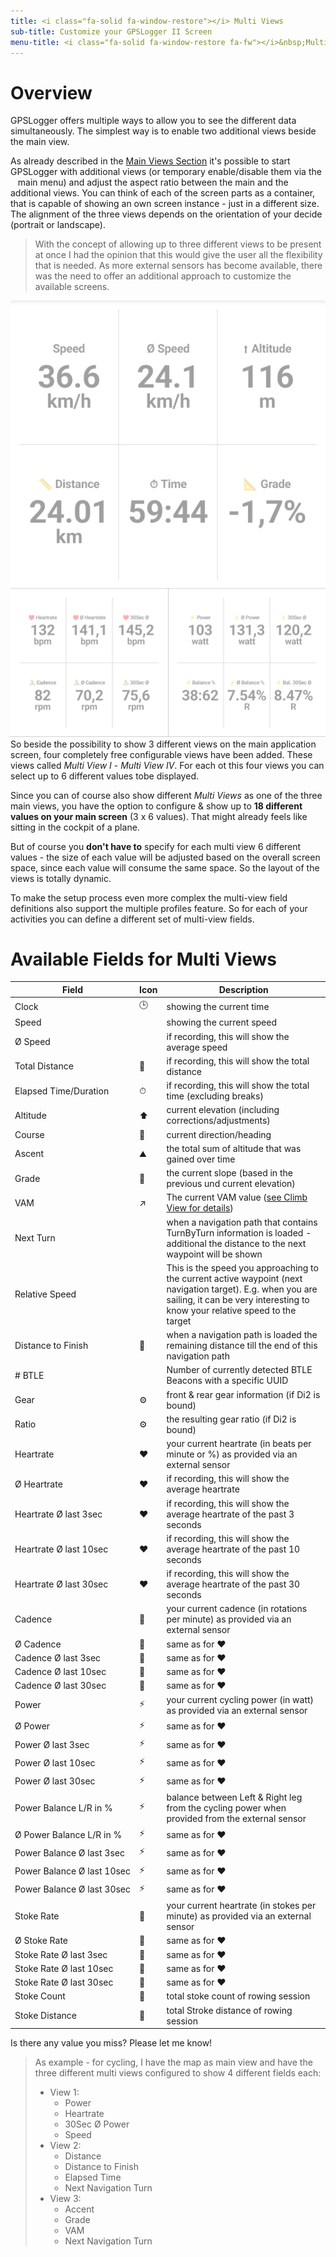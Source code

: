 ```yaml
---
title: <i class="fa-solid fa-window-restore"></i> Multi Views
sub-title: Customize your GPSLogger II Screen
menu-title: <i class="fa-solid fa-window-restore fa-fw"></i>&nbsp;Multi Views
---
```

# Overview

GPSLogger offers multiple ways to allow you to see the different data simultaneously. The simplest way is to enable two
additional views beside the main view.

As already described in the [Main Views Section](../1200-views/#views) it's possible to start GPSLogger with additional
views (or temporary enable/disable them via the  <i class="fa-solid fa-ellipsis-vertical"></i>  main menu) and adjust
the aspect ratio between the main and the additional views. You can think of each of the screen parts as a container,
that is capable of showing an own screen instance - just in a different size. The alignment of the three views depends
on the orientation of your decide (portrait or landscape).

> With the concept of allowing up to three different views to be present at once I had the opinion that this would give
> the user all the flexibility that is needed. As more external sensors has become available, there was the need to
> offer an additional approach to customize the available screens.

<span class="shot">![view-multiview](/assets/img/gpsl/view-multiview-3x.png)</span>
So beside the possibility to show 3 different views on the main application screen, four completely free configurable
views have been added. These views called _Multi View I_ - _Multi View IV_. For each ot this four views you
can select up to 6 different values tobe displayed.

Since you can of course also show different _Multi Views_ as one of the three main views, you have the option to
configure & show up to **18 different values on your main screen** (3 x 6 values). That might already feels like
sitting in the cockpit of a plane.

But of course you **don't have to** specify for each multi view 6 different values - the size of each value will be
adjusted based on the overall screen space, since each value will consume the same space. So the layout of the views is
totally dynamic.

To make the setup process even more complex the multi-view field definitions also support the multiple profiles feature.
So for each of your activities you can define a different set of multi-view fields.<br class="shot-end">

# Available Fields for Multi Views

| Field | Icon | Description |
| --- | --- | --- |
| Clock | 🕒 | showing the current time |
| Speed | | showing the current speed |
| Ø Speed | | if recording, this will show the average speed |
| Total Distance | 📏 | if recording, this will show the total distance |
| Elapsed Time/Duration | ⏱ | if recording, this will show the total time (excluding breaks)  |
| Altitude | ⬆ | current elevation (including corrections/adjustments) |
| Course | 🧭 | current direction/heading |
| Ascent | ⛰ | the total sum of altitude that was gained over time |
| Grade | 📐 |  the current slope (based in the previous und current elevation) |
| VAM | ↗ | The current VAM value ([see Climb View for details](../3300-climb/#vam)) |
| Next Turn | | when a navigation path that contains TurnByTurn information is loaded - additional the distance to the next waypoint will be shown |
| Relative Speed | | This is the speed you approaching to the current active waypoint (next navigation target). E.g. when you are sailing, it can be very interesting to know your relative speed to the target |
| Distance to Finish | 🏁 | when a navigation path is loaded the remaining distance till the end of this navigation path |
| # BTLE | | Number of currently detected BTLE Beacons with a specific UUID |
| Gear | ⚙ | front & rear gear information (if Di2 is bound) |
| Ratio | ⚙ | the resulting gear ratio (if Di2 is bound) |
| Heartrate | ♥ | your current heartrate (in beats per minute or %) as provided via an external sensor |
| Ø Heartrate | ♥ | if recording, this will show the average heartrate |
| Heartrate Ø last 3sec | ♥ | if recording, this will show the average heartrate of the past 3 seconds |
| Heartrate Ø last 10sec | ♥ | if recording, this will show the average heartrate of the past 10 seconds |
| Heartrate Ø last 30sec | ♥ | if recording, this will show the average heartrate of the past 30 seconds |
| Cadence | 🚴 | your current cadence (in rotations per minute) as provided via an external sensor |
| Ø Cadence | 🚴 | same as for ♥ |
| Cadence Ø last 3sec | 🚴 | same as for ♥ |
| Cadence Ø last 10sec | 🚴 | same as for ♥ |
| Cadence Ø last 30sec | 🚴 | same as for ♥ |
| Power | ⚡ | your current cycling power (in watt) as provided via an external sensor |
| Ø Power | ⚡ | same as for ♥ |
| Power Ø last 3sec | ⚡ | same as for ♥ |
| Power Ø last 10sec | ⚡ | same as for ♥ |
| Power Ø last 30sec | ⚡ | same as for ♥ |
| Power Balance L/R in % | ⚡ |  balance between Left & Right leg from the cycling power when provided from the external sensor |
| Ø Power Balance L/R in % | ⚡ | same as for ♥ |
| Power Balance Ø last 3sec | ⚡ | same as for ♥ |
| Power Balance Ø last 10sec | ⚡ | same as for ♥ |
| Power Balance Ø last 30sec | ⚡ | same as for ♥ |
| Stoke Rate | 🚣 | your current heartrate (in stokes per minute) as provided via an external sensor |
| Ø Stoke Rate | 🚣 | same as for ♥ |
| Stoke Rate Ø last 3sec | 🚣 | same as for ♥ |
| Stoke Rate Ø last 10sec | 🚣 | same as for ♥ |
| Stoke Rate Ø last 30sec | 🚣 | same as for ♥ |
| Stoke Count | 🚣 | total stoke count of rowing session |
| Stoke Distance | 🚣 | total Stroke distance of rowing session |

Is there any value you miss? Please let me know! 

> As example - for cycling, I have the map as main view and have the three different multi views configured to show
> 4 different fields each:
> - View 1: 
>   - Power
>   - Heartrate
>   - 30Sec Ø Power
>   - Speed 
> - View 2:
>   - Distance
>   - Distance to Finish
>   - Elapsed Time
>   - Next Navigation Turn
> - View 3:
>   - Accent
>   - Grade
>   - VAM
>   - Next Navigation Turn
